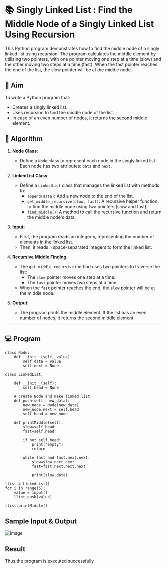 # 📚 Singly Linked List : Find the Middle Node of a Singly Linked List Using Recursion

This Python program demonstrates how to find the middle node of a singly linked list using recursion. The program calculates the middle element by utilizing two pointers, with one pointer moving one step at a time (slow) and the other moving two steps at a time (fast). When the fast pointer reaches the end of the list, the slow pointer will be at the middle node.

## 🎯 Aim

To write a Python program that:
- Creates a singly linked list.
- Uses recursion to find the middle node of the list.
- In case of an even number of nodes, it returns the second middle element.

## 🧠 Algorithm

1. **Node Class**: 
   - Define a `Node` class to represent each node in the singly linked list. Each node has two attributes: `data` and `next`.
   
2. **LinkedList Class**:
   - Define a `LinkedList` class that manages the linked list with methods to:
     - `append(data)`: Add a new node to the end of the list.
     - `get_middle_recursive(slow, fast)`: A recursive helper function to find the middle node using two pointers (slow and fast).
     - `find_middle()`: A method to call the recursive function and return the middle node's data.

3. **Input**:
   - First, the program reads an integer `n`, representing the number of elements in the linked list.
   - Then, it reads `n` space-separated integers to form the linked list.

4. **Recursive Middle Finding**:
   - The `get_middle_recursive` method uses two pointers to traverse the list:
     - The `slow` pointer moves one step at a time.
     - The `fast` pointer moves two steps at a time.
   - When the `fast` pointer reaches the end, the `slow` pointer will be at the middle node.

5. **Output**:
   - The program prints the middle element. If the list has an even number of nodes, it returns the second middle element.

---

## 💻 Program
```
class Node:
    def __init__(self, value):
        self.data = value
        self.next = None
      
class LinkedList:
  
    def __init__(self):
        self.head = None
  
    # create Node and make linked list
    def push(self, new_data):
        new_node = Node(new_data)
        new_node.next = self.head
        self.head = new_node
          
    def printMiddle(self):
        slow=self.head
        fast=self.head
        
        if not self.head:
            print("empty")
            return
        
        while fast and fast.next.next:
            slow=slow.next.next
            fast=fast.next.next.next
            
            print(slow.data)
            
llist = LinkedList() 
for i in range(5):
    value = input()
    llist.push(value)

llist.printMiddle()
```

## Sample Input & Output
![image](https://github.com/user-attachments/assets/80ea2e10-85a0-4119-9023-5ed15848249f)

## Result
Thus,the program is executed successfully

